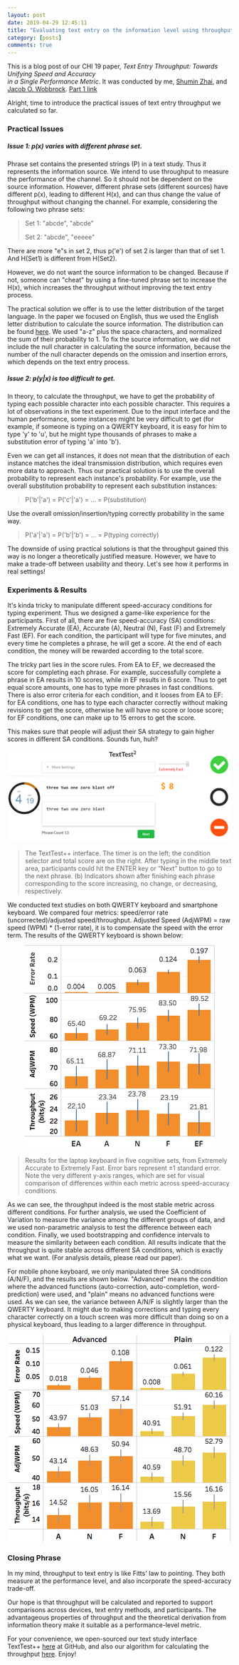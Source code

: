 ```yaml
---
layout: post
date: 2019-04-29 12:45:11
title: "Evaluating text entry on the information level using throughput: Part 2"
category: [posts]
comments: true
---
```


This is a blog post of our CHI 19 paper, *Text Entry Throughput: Towards Unifying Speed and Accuracy  
in a Single Performance Metric*. It was conducted by me, [Shumin Zhai](https://www.shuminzhai.com/), and [Jacob O. Wobbrock](https://faculty.washington.edu/wobbrock/). [Part 1 link]()

Alright, time to introduce the practical issues of text entry throughput we calculated so far.

### Practical Issues

##### Issue 1: p(x) varies with different phrase set. 

Phrase set contains the presented strings (P) in a text study. Thus it represents the information source. We intend to use throughput to measure the performance of the channel. So it should not be dependent on the source information. However, different phrase sets (different sources) have different p(x), leading to different H(x), and can thus change the value of throughput without changing the channel. For example, considering the following two phrase sets:

> Set 1: "abcde", "abcde"
>
> Set 2: "abcde", "eeeee"

There are more "e"s in set 2, thus p('e') of set 2 is larger than that of set 1. And H(Set1) is different from H(Set2). 

However, we do not want the source information to be changed. Because if not, someone can "cheat" by using a fine-tuned phrase set to increase the H(x), which increases the throughput without improving the text entry process. 

The practical solution we offer is to use the letter distribution of the target language. In the paper we focused on English, thus we used the English letter distribution to calculate the source information. The distribution can be found [here](http://www.macfreek.nl/memory/Letter_Distribution). We used "a-z" plus the space characters, and normalized the sum of their probability to 1. To fix the source information, we did not include the null character in calculating the source information, because the number of the null character depends on the omission and insertion errors, which depends on the text entry process. 


##### Issue 2: p(y\|x) is too difficult to get.

In theory, to calculate the throughput, we have to get the probability of typing each possible character into each possible character. This requires a lot of observations in the text experiment. Due to the input interface and the human performance, some instances might be very difficult to get (for example, if someone is typing on a QWERTY keyboard, it is easy for him to type 'y' to 'u', but he might type thousands of phrases to make a substitution error of typing 'a' into 'b'). 

Even we can get all instances, it does not mean that the distribution of each instance matches the ideal transmission distribution, which requires even more data to approach. Thus our practical solution is to use the overall probability to represent each instance's probability. For example, use the overall substitution probability to represent each substitution instances:

> P('b'\|'a') = P('c'\|'a') = ... = P(substitution)

Use the overall omission/insertion/typing correctly probability in the same way.

> P('a'\|'a') = P('b'\|'b') = ... = P(typing correctly)


The downside of using practical solutions is that the throughput gained this way is no longer a theoretically justified measure. However, we have to make a trade-off between usability and theory. Let's see how it performs in real settings!

### Experiments & Results
It's kinda tricky to manipulate different speed-accuracy conditions for typing experiment. Thus we designed a game-like experience for the participants. First of all, there are five speed-accuracy (SA) conditions: Extremely Accurate (EA), Accurate (A), Neutral (N), Fast (F) and Extremely Fast (EF). For each condition, the participant will type for five minutes, and every time he completes a phrase, he will get a score. At the end of each condition, the money will be rewarded according to the total score. 

The tricky part lies in the score rules. From EA to EF, we decreased the score for completing each phrase. For example, successfully complete a phrase in EA results in 10 scores, while in EF results in 6 score. Thus to get equal score amounts, one has to type more phrases in fast conditions. There is also error criteria for each condition, and it looses from EA to EF: for EA conditions, one has to type each character correctly without making revisions to get the score, otherwise he will have no score or loose score; for EF conditions, one can make up to 15 errors to get the score.

This makes sure that people will adjust their SA strategy to gain higher scores in different SA conditions. Sounds fun, huh?

<p align="center">
  <img src="/assets/img/throughput_texttest.png">
</p>

> The TextTest++ interface. The timer is on the left; the condition selector and total score are on the right. After typing in the middle text area, participants could hit the ENTER key or “Next” button to go to the next phrase. (b) Indicators shown after finishing each phrase corresponding to the score increasing, no change, or decreasing, respectively.

We conducted text studies on both QWERTY keyboard and smartphone keyboard. We compared four metrics: speed/error rate (uncorrected)/adjusted speed/throughput. Adjusted Speed (AdjWPM) = raw speed (WPM) * (1-error rate), it is to compensate the speed with the error term. The results of the QWERTY keyboard is shown below:

<p align="center">
  <img src="/assets/img/throughput_qwertyresult.png">
</p>

> Results for the laptop keyboard in five cognitive sets, from Extremely Accurate to Extremely Fast. Error bars represent ±1 standard error. Note the very different y-axis ranges, which are set for visual comparison of differences within each metric across speed-accuracy conditions.

As we can see, the throughput indeed is the most stable metric across different conditions. For further analysis, we used the Coefficient of Variation to measure the variance among the different groups of data, and we used non-parametric analysis to test the difference between each condition. Finally, we used bootstrapping and confidence intervals to measure the similarity between each condition. All results indicate that the throughput is quite stable across different SA conditions, which is exactly what we want. (For analysis details, please read our paper).

For mobile phone keyboard, we only manipulated three SA conditions (A/N/F), and the results are shown below. "Advanced" means the condition where the advanced functions (auto-correction, auto-completion, word-prediction) were used, and "plain" means no advanced functions were used. As we can see, the variance between A/N/F is slightly larger than the QWERTY keyboard. It might due to making corrections and typing every character correctly on a touch screen was more difficult than doing so on a physical keyboard, thus leading to a larger difference in throughput.
<p align="center">
  <img src="/assets/img/throughput_mobileresult.png">
</p>

### Closing Phrase

In my mind, throughput to text entry is like Fitts' law to pointing. They both measure at the performance level, and also incorporate the speed-accuracy trade-off. 

Our hope is that throughput will be calculated and reported to support comparisons across devices, text entry methods, and participants. The advantageous properties of throughput and the theoretical derivation from information theory make it suitable as a performance-level metric. 

For your convenience, we open-sourced our text study interface TextTest++ [here](https://github.com/DrustZ) at GitHub, and also our algorithm for calculating the throughput [here](https://github.com/DrustZ/Throughput). Enjoy!
